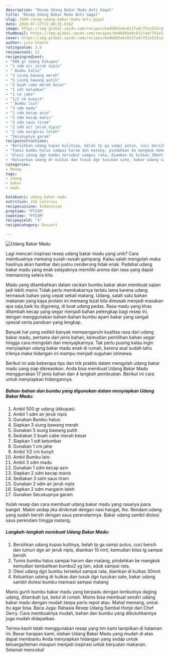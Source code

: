 ```yaml
---
description: "Resep Udang Bakar Madu Anti Gagal"
title: "Resep Udang Bakar Madu Anti Gagal"
slug: 1949-resep-udang-bakar-madu-anti-gagal
date: 2020-07-17T21:40:15.836Z
image: https://img-global.cpcdn.com/recipes/be466b5ebc811fad/751x532cq70/udang-bakar-madu-foto-resep-utama.jpg
thumbnail: https://img-global.cpcdn.com/recipes/be466b5ebc811fad/751x532cq70/udang-bakar-madu-foto-resep-utama.jpg
cover: https://img-global.cpcdn.com/recipes/be466b5ebc811fad/751x532cq70/udang-bakar-madu-foto-resep-utama.jpg
author: Lura Steele
ratingvalue: 3.6
reviewcount: 12
recipeingredient:
- "500 gr udang dikupas"
- "1 sdm air jeruk nipis"
- " Bumbu halus"
- "3 siung bawang merah"
- "5 siung bawang putih"
- "2 buah cabe merah besar"
- "1 sdt ketumbar"
- "1 cm jahe"
- "1/2 cm kunyit"
- " Bumbu lain"
- "3 sdm madu"
- "1 sdm kecap asin"
- "2 sdm kecap manis"
- "3 sdm saus tiram"
- "2 sdm air jeruk nipis"
- "2 sdm margarin leleh"
- "Secukupnya garam"
recipeinstructions:
- "Bersihkan udang kupas kulitnya, belah tp ga sampi putus, cuci bersih dan lumuri dgn air jeruk nipis, diamkan 10 mnt, kemudian bilas lg sampai bersih"
- "Tumis bumbu halus sampai harum dan matang, pindahkan ke mangkok kemudian tambahkan bumbu2 yg lain, aduk sampai rata."
- "Olesi udang dgn bumbu tersebut sampai rata, diamkan di kulkas 30mnt"
- "Keluarkan udang dr kulkas dan tusuk dgn tusukan sate, bakar udang sambil diolesi bumbu marinasi sampai matang"
categories:
- Resep
tags:
- udang
- bakar
- madu

katakunci: udang bakar madu 
nutrition: 216 calories
recipecuisine: Indonesian
preptime: "PT25M"
cooktime: "PT53M"
recipeyield: "3"
recipecategory: Dessert

---
```



![Udang Bakar Madu](https://img-global.cpcdn.com/recipes/be466b5ebc811fad/751x532cq70/udang-bakar-madu-foto-resep-utama.jpg)

Lagi mencari inspirasi resep udang bakar madu yang unik? Cara membuatnya memang susah-susah gampang. Kalau salah mengolah maka hasilnya akan hambar dan justru cenderung tidak enak. Padahal udang bakar madu yang enak selayaknya memiliki aroma dan rasa yang dapat memancing selera kita.

Madu yang ditambahkan dalam racikan bumbu bakar akan membuat sajian jadi lebih manis Tidak perlu membakarnya terlalu lama karena udang termasuk bahan yang cepat sekali matang. Udang, salah satu bahan makanan yang kaya protein ini memang lezat bila dimasak menjadi masakan apa saja,baik itu digoreng, di buat udang pedas. Rasa madu yang khas ditambah kecap yang segar menjadi bahan pelengkap bagi resep ini, dengan menggunakan bahan-bahan bumbu ayam bakar yang sangat spesial serta panduan yang lengkap.

Banyak hal yang sedikit banyak mempengaruhi kualitas rasa dari udang bakar madu, pertama dari jenis bahan, kemudian pemilihan bahan segar hingga cara mengolah dan menyajikannya. Tak perlu pusing kalau ingin menyiapkan udang bakar madu enak di rumah, karena asal sudah tahu triknya maka hidangan ini mampu menjadi suguhan istimewa.


Berikut ini ada beberapa tips dan trik praktis dalam mengolah udang bakar madu yang siap dikreasikan. Anda bisa membuat Udang Bakar Madu menggunakan 17 jenis bahan dan 4 langkah pembuatan. Berikut ini cara untuk menyiapkan hidangannya.

<!--inarticleads1-->

##### Bahan-bahan dan bumbu yang digunakan dalam menyiapkan Udang Bakar Madu:

1. Ambil 500 gr udang (dikupas)
1. Ambil 1 sdm air jeruk nipis
1. Gunakan  Bumbu halus:
1. Siapkan 3 siung bawang merah
1. Gunakan 5 siung bawang putih
1. Sediakan 2 buah cabe merah besar
1. Siapkan 1 sdt ketumbar
1. Gunakan 1 cm jahe
1. Ambil 1/2 cm kunyit
1. Ambil  Bumbu lain:
1. Ambil 3 sdm madu
1. Gunakan 1 sdm kecap asin
1. Siapkan 2 sdm kecap manis
1. Sediakan 3 sdm saus tiram
1. Gunakan 2 sdm air jeruk nipis
1. Siapkan 2 sdm margarin leleh
1. Gunakan Secukupnya garam


Itulah resep dan cara membuat udang bakar madu yang rasanya juara banget. Makin sedap jika dinikmati dengan nasi hangat, lho. Rendam udang yang sudah bersih dengan saus perendamnya. Bakar udang sambil diolesi saus perendam hingga matang. 

<!--inarticleads2-->

##### Langkah-langkah membuat Udang Bakar Madu:

1. Bersihkan udang kupas kulitnya, belah tp ga sampi putus, cuci bersih dan lumuri dgn air jeruk nipis, diamkan 10 mnt, kemudian bilas lg sampai bersih
1. Tumis bumbu halus sampai harum dan matang, pindahkan ke mangkok kemudian tambahkan bumbu2 yg lain, aduk sampai rata.
1. Olesi udang dgn bumbu tersebut sampai rata, diamkan di kulkas 30mnt
1. Keluarkan udang dr kulkas dan tusuk dgn tusukan sate, bakar udang sambil diolesi bumbu marinasi sampai matang


Manis gurih bumbu bakar madu yang berpadu dengan lembutnya daging udang, ditambah Iya, betul di rumah. Moms bisa membuat sendiri udang bakar madu dengan mudah tanpa perlu repot atau. Mahal memang, untuk itu agar bisa. Baca Juga: Rahasia Resep Udang Sambal Honje dari Chef Gerry. Cara membuatnya mudah, bahan dan bumbu yang dibutuhkannya juga mudah didapatkan. 

Terima kasih telah menggunakan resep yang tim kami tampilkan di halaman ini. Besar harapan kami, olahan Udang Bakar Madu yang mudah di atas dapat membantu Anda menyiapkan hidangan yang sedap untuk keluarga/teman maupun menjadi inspirasi untuk berjualan makanan. Selamat mencoba!

